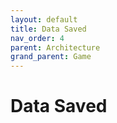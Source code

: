 ```yaml
---
layout: default
title: Data Saved
nav_order: 4
parent: Architecture
grand_parent: Game
---
```


# Data Saved
